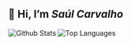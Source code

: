 <h2> 👋 Hi, I’m <i> Saúl Carvalho </i> </h2>

<img align="left" alt="Github Stats" src="https://github-readme-stats.vercel.app/api?username=saulcarvalho&show_icons=true&icon_color=e67905&count_private=true&theme=vue-dark&hide_border=true&bg_color=0D1117&title_color=c3db09" />

<img alt="Top Languages" src="https://github-readme-stats.vercel.app/api/top-langs/?username=saulcarvalho&layout=compact&theme=vue-dark&hide_border=true&bg_color=0D1117&title_color=c3db09" />
